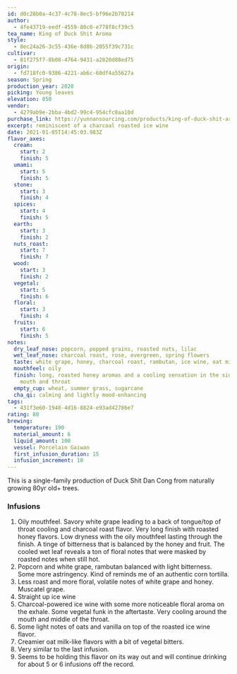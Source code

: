 ```yaml
---
id: d0c28b0a-4c37-4c78-8ec5-bf96e2b78214
author:
  - 4fe43719-eedf-4559-80c0-e778f8cf39c5
tea_name: King of Duck Shit Aroma
style:
  - 8ec24a26-3c55-436e-8d8b-2055f39c731c
cultivar:
  - 81f275f7-8b08-4764-9431-a2820d88ed75
origin:
  - fd718fc0-9386-4221-ab6c-60df4a55627a
season: Spring
production_year: 2020
picking: Young leaves
elevation: 850
vendor:
  - 4279ab9e-2bba-4bd2-99c4-954cfc8aa10d
purchase_link: https://yunnansourcing.com/products/king-of-duck-shit-aroma-dan-cong-oolong-tea?_pos=1&_sid=d4ddca957&_ss=r
excerpt: reminiscent of a charcoal roasted ice wine
date: 2021-01-05T14:45:03.983Z
flavor_axes:
  cream:
    start: 2
    finish: 5
  umami:
    start: 5
    finish: 5
  stone:
    start: 3
    finish: 4
  spices:
    start: 4
    finish: 5
  earth:
    start: 3
    finish: 2
  nuts_roast:
    start: 7
    finish: 7
  wood:
    start: 3
    finish: 2
  vegetal:
    start: 5
    finish: 6
  floral:
    start: 3
    finish: 4
  fruits:
    start: 6
    finish: 5
notes:
  dry_leaf_nose: popcorn, popped grains, roasted nuts, lilac
  wet_leaf_nose: charcoal roast, rose, evergreen, spring flowers
  taste: white grape, honey, charcoal roast, rambutan, ice wine, oat milk
  mouthfeel: oily
  finish: long, roasted honey aromas and a cooling sensation in the sides/back of
    mouth and throat
  empty_cup: wheat, summer grass, sugarcane
  cha_qi: calming and lightly mood-enhancing
tags:
  - 431f3e60-1948-4d16-8824-e93ad42786e7
rating: 80
brewing:
  temperature: 190
  material_amount: 6
  liquid_amount: 100
  vessel: Porcelain Gaiwan
  first_infusion_duration: 15
  infusion_increment: 10
---
```

This is a single-family production of Duck Shit Dan Cong from naturally growing 80yr old+ trees.

### Infusions

1. Oily mouthfeel. Savory white grape leading to a back of tongue/top of throat cooling and charcoal roast flavor. Very long finish with roasted honey flavors. Low dryness with the oily mouthfeel lasting through the finish. A tinge of bitterness that is balanced by the honey and fruit. The cooled wet leaf reveals a ton of floral notes that were masked by roasted notes when still hot.
2. Popcorn and white grape, rambutan balanced with light bitterness. Some more astringency. Kind of reminds me of an authentic corn tortilla.
3. Less roast and more floral, volatile notes of white grape and honey. Muscatel grape.
4. Straight up ice wine
5. Charcoal-powered ice wine with some more noticeable floral aroma on the exhale. Some vegetal funk in the aftertaste. Very cooling around the mouth and middle of the throat.
6. Some light notes of oats and vanilla on top of the roasted ice wine flavor.
7. Creamier oat milk-like flavors with a bit of vegetal bitters.
8. Very similar to the last infusion.
9. Seems to be holding this flavor on its way out and will continue drinking for about 5 or 6 infusions off the record.